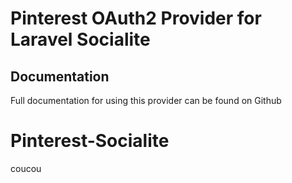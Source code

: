 # Pinterest OAuth2 Provider for Laravel Socialite

## Documentation

Full documentation for using this provider can be found on Github
# Pinterest-Socialite

coucou
